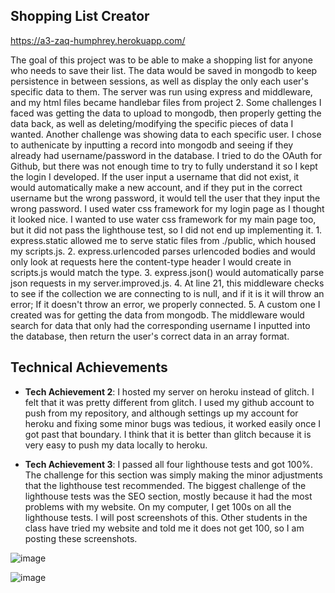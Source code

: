 ## Shopping List Creator

https://a3-zaq-humphrey.herokuapp.com/

The goal of this project was to be able to make a shopping list for anyone who needs to save their list. The data would be saved in mongodb to keep persistence in between sessions, as well as display the only each user's specific data to them. The server was run using express and middleware, and my html files became handlebar files from project 2. Some challenges I faced was getting the data to upload to mongodb, then properly getting the data back, as well as deleting/modifying the specific pieces of data I wanted. Another challenge was showing data to each specific user. I chose to authenicate by inputting a record into mongodb and seeing if they already had username/password in the database. I tried to do the OAuth for Github, but there was not enough time to try to fully understand it so I kept the login I developed. If the user input a username that did not exist, it would automatically make a new account, and if they put in the correct username but the wrong password, it would tell the user that they input the wrong password. I used water css framework for my login page as I thought it looked nice. I wanted to use water css framework for my main page too, but it did not pass the lighthouse test, so I did not end up implementing it. 1. express.static allowed me to serve static files from ./public, which housed my scripts.js. 2. express.urlencoded parses urlencoded bodies and would only look at requests here the content-type header I would create in scripts.js would match the type. 3. express.json() would automatically parse json requests in my server.improved.js. 4. At line 21, this middleware checks to see if the collection we are connecting to is null, and if it is it will throw an error; If it doesn't throw an error, we properly connected. 5. A custom one I created was for getting the data from mongodb. The middleware would search for data that only had the corresponding username I inputted into the database, then return the user's correct data in an array format.

## Technical Achievements
- **Tech Achievement 2**: I hosted my server on heroku instead of glitch. I felt that it was pretty different from glitch. I used my github account to push from my repository, and although settings up my account for heroku and fixing some minor bugs was tedious, it worked easily once I got past that boundary. I think that it is better than glitch because it is very easy to push my data locally to heroku. 

- **Tech Achievement 3**: I passed all four lighthouse tests and got 100%. The challenge for this section was simply making the minor adjustments that the lighthouse test recommended. The biggest challenge of the lighthouse tests was the SEO section, mostly because it had the most problems with my website. On my computer, I get 100s on all the lighthouse tests. I will post screenshots of this. Other students in the class have tried my website and told me it does not get 100, so I am posting these screenshots.

![image](https://user-images.githubusercontent.com/44264516/192317966-5f9bd53d-5098-4925-8bbc-a5f6eed74ded.png)

![image](https://user-images.githubusercontent.com/44264516/192318465-d83eff37-086d-42d3-bd89-a16cbca3a3c9.png)


